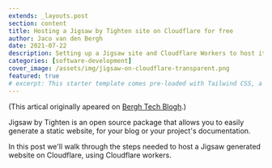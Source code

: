 ```yaml
---
extends: _layouts.post
section: content
title: Hosting a Jigsaw by Tighten site on Cloudflare for free
author: Jaco van den Bergh
date: 2021-07-22
description: Setting up a Jigsaw site and Cloudflare Workers to host it
categories: [software-development]
cover_image: /assets/img/jigsaw-on-cloudflare-transparent.png
featured: true
# excerpt: This starter template comes pre-loaded with Tailwind CSS, a utility CSS framework that allows you to customize and build complex designs without touching a line of CSS.
---
```


(This artical originally apeared on [Bergh Tech Blogh](https://blogh.bergh.tech/blog/hosting-jigsaw-on-cloudflare).)

Jigsaw by Tighten is an open source package that allows you to easily generate a static website, for your blog or your project's documentation.

In this post we'll walk through the steps needed to host a Jigsaw generated website on Cloudflare, using Cloudflare workers.

<!-- 

## Typography Styles

Here’s a quick preview of what some of the basic type styles will look like in this starter template:

# h1 Heading
## h2 Heading
### h3 Heading
#### h4 Heading
##### h5 Heading
###### h6 Heading

The quick brown fox jumps over the lazy dog

- The quick brown fox
    - jumps over
        - the lazy dog

1. The quick brown fox
    1. jumps over
        1. the lazy dog

<s>The quick brown fox jumps over the lazy dog</s>

<u>The quick brown fox jumps over the lazy dog</u>

_The quick brown fox jumps over the lazy dog_

**The quick brown fox jumps over the lazy dog**

`The quick brown fox jumps over the lazy dog`

<small>The quick brown fox jumps over the lazy dog</small>

> The quick brown fox jumps over the lazy dog

[The quick brown fox jumps over the lazy dog](#)

```php
class Foo extends bar
{
    public function fooBar()
    {
        //
    }
}
``` -->
